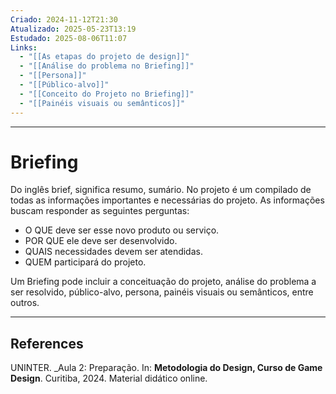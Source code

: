 ```yaml
---
Criado: 2024-11-12T21:30
Atualizado: 2025-05-23T13:19
Estudado: 2025-08-06T11:07
Links:
  - "[[As etapas do projeto de design]]"
  - "[[Análise do problema no Briefing]]"
  - "[[Persona]]"
  - "[[Público-alvo]]"
  - "[[Conceito do Projeto no Briefing]]"
  - "[[Painéis visuais ou semânticos]]"
---
```

---
# Briefing

Do inglês brief, significa resumo, sumário. No projeto é um compilado de todas as informações importantes e necessárias do projeto. As informações buscam responder as seguintes perguntas:

- O QUE deve ser esse novo produto ou serviço.
- POR QUE ele deve ser desenvolvido.
- QUAIS necessidades devem ser atendidas.
- QUEM participará do projeto.

Um Briefing pode incluir a conceituação do projeto, análise do problema a ser resolvido, público-alvo, persona, painéis visuais ou semânticos, entre outros.

---

##  References

UNINTER.  _Aula 2: Preparação. In: **Metodologia do Design, Curso de Game Design**. Curitiba, 2024. Material didático online.